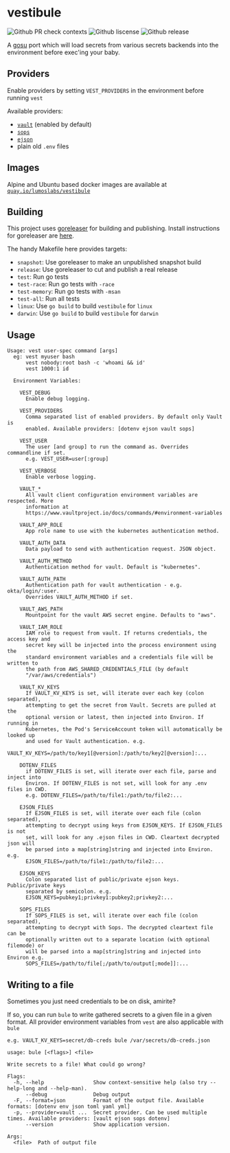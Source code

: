 # vestibule

![Github PR check contexts](https://img.shields.io/github/status/contexts/pulls/lumoslabs/vestibule/1.svg)
![Github liscense](https://img.shields.io/github/license/lumoslabs/vestibule.svg)
![Github release](https://img.shields.io/github/release-pre/lumoslabs/vestibule.svg)

A [gosu](https://github.com/tianon/gosu) port which will load secrets from various secrets backends into the environment before exec'ing your baby.

## Providers

Enable providers by setting `VEST_PROVIDERS` in the environment before running `vest`

Available providers:

* [`vault`](https://www.vaultproject.io) (enabled by default)
* [`sops`](https://github.com/mozilla/sops)
* [`ejson`](https://github.com/Shopify/ejson)
* plain old `.env` files

## Images

Alpine and Ubuntu based docker images are available at [`quay.io/lumoslabs/vestibule`](https://quay.io/repository/lumoslabs/vestibule?tag=latest&tab=tags)

## Building

This project uses [goreleaser](https://goreleaser.com/) for building and publishing.
Install instructions for goreleaser are [here](https://goreleaser.com/install/).

The handy Makefile here provides targets:

* `snapshot`: Use goreleaser to make an unpublished snapshot build
* `release`: Use goreleaser to cut and publish a real release
* `test`: Run go tests
* `test-race`: Run go tests with `-race`
* `test-memory`: Run go tests with `-msan`
* `test-all`: Run all tests
* `linux`: Use `go build` to build `vestibule` for `linux`
* `darwin`: Use `go build` to build `vestibule` for `darwin`

## Usage

    Usage: vest user-spec command [args]
      eg: vest myuser bash
          vest nobody:root bash -c 'whoami && id'
          vest 1000:1 id

      Environment Variables:
      
        VEST_DEBUG
          Enable debug logging.

        VEST_PROVIDERS
          Comma separated list of enabled providers. By default only Vault is
          enabled. Available providers: [dotenv ejson vault sops]

        VEST_USER
          The user [and group] to run the command as. Overrides commandline if set.
          e.g. VEST_USER=user[:group]

        VEST_VERBOSE
          Enable verbose logging.

        VAULT_*
          All vault client configuration environment variables are respected. More
          information at
          https://www.vaultproject.io/docs/commands/#environment-variables

        VAULT_APP_ROLE
          App role name to use with the kubernetes authentication method.

        VAULT_AUTH_DATA
          Data payload to send with authentication request. JSON object.

        VAULT_AUTH_METHOD
          Authentication method for vault. Default is "kubernetes".

        VAULT_AUTH_PATH
          Authentication path for vault authentication - e.g. okta/login/:user.
          Overrides VAULT_AUTH_METHOD if set.

        VAULT_AWS_PATH
          Mountpoint for the vault AWS secret engine. Defaults to "aws".

        VAULT_IAM_ROLE
          IAM role to request from vault. If returns credentials, the access key and
          secret key will be injected into the process environment using the
          standard environment variables and a credentials file will be written to
          the path from AWS_SHARED_CREDENTIALS_FILE (by default
          "/var/aws/credentials")

        VAULT_KV_KEYS
          If VAULT_KV_KEYS is set, will iterate over each key (colon separated),
          attempting to get the secret from Vault. Secrets are pulled at the
          optional version or latest, then injected into Environ. If running in
          Kubernetes, the Pod's ServiceAccount token will automatically be looked up
          and used for Vault authentication. e.g.
          VAULT_KV_KEYS=/path/to/key1[@version]:/path/to/key2[@version]:...

        DOTENV_FILES
          if DOTENV_FILES is set, will iterate over each file, parse and inject into
          Environ. If DOTENV_FILES is not set, will look for any .env files in CWD.
          e.g. DOTENV_FILES=/path/to/file1:/path/to/file2:...

        EJSON_FILES
          If EJSON_FILES is set, will iterate over each file (colon separated),
          attempting to decrypt using keys from EJSON_KEYS. If EJSON_FILES is not
          set, will look for any .ejson files in CWD. Cleartext decrypted json will
          be parsed into a map[string]string and injected into Environ. e.g.
          EJSON_FILES=/path/to/file1:/path/to/file2:...

        EJSON_KEYS
          Colon separated list of public/private ejson keys. Public/private keys
          separated by semicolon. e.g.
          EJSON_KEYS=pubkey1;privkey1:pubkey2;privkey2:...

        SOPS_FILES
          If SOPS_FILES is set, will iterate over each file (colon separated),
          attempting to decrypt with Sops. The decrypted cleartext file can be
          optionally written out to a separate location (with optional filemode) or
          will be parsed into a map[string]string and injected into Environ e.g.
          SOPS_FILES=/path/to/file[;/path/to/output[;mode]]:...

## Writing to a file

Sometimes you just need credentials to be on disk, amirite?

If so, you can run `bule` to write gathered secrets to a given file in a given format.
All provider environment variables from `vest` are also applicable with `bule`

    e.g. VAULT_KV_KEYS=secret/db-creds bule /var/secrets/db-creds.json

    usage: bule [<flags>] <file>

    Write secrets to a file! What could go wrong?

    Flags:
      -h, --help                Show context-sensitive help (also try --help-long and --help-man).
          --debug               Debug output
      -F, --format=json         Format of the output file. Available formats: [dotenv env json toml yaml yml]
      -p, --provider=vault ...  Secret provider. Can be used multiple times. Available providers: [vault ejson sops dotenv]
          --version             Show application version.

    Args:
      <file>  Path of output file
